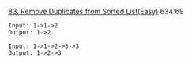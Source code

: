 [83. Remove Duplicates from Sorted List(Easy)](https://leetcode.com/problems/remove-duplicates-from-sorted-list/)
634:69

```
Input: 1->1->2
Output: 1->2

Input: 1->1->2->3->3
Output: 1->2->3
```
